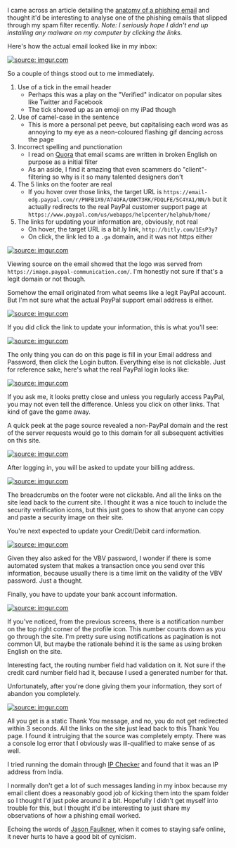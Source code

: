 I came across an article detailing the [anatomy of a phishing email](http://www.howtogeek.com/58642/online-security-breaking-down-the-anatomy-of-a-phishing-email/) and thought it'd be interesting to analyse one of the phishing emails that slipped through my spam filter recently. *Note: I seriously hope I didn't end up installing any malware on my computer by clicking the links.*

Here's how the actual email looked like in my inbox:

<a href="http://imgur.com/I9gmWDv"><img src="http://i.imgur.com/I9gmWDvl.jpg" title="source: imgur.com" /></a>

So a couple of things stood out to me immediately.
1. Use of a tick in the email header
    - Perhaps this was a play on the "Verified" indicator on popular sites like Twitter and Facebook
    - The tick showed up as an emoji on my iPad though
2. Use of camel-case in the sentence
    - This is more a personal pet peeve, but capitalising each word was as annoying to my eye as a neon-coloured flashing gif dancing across the page
3. Incorrect spelling and punctionation
    - I read on [Quora](http://www.quora.com/Why-are-email-scams-written-in-broken-English) that email scams are written in broken English on purpose as a initial filter
    - As an aside, I find it amazing that even scammers do "client"-filtering so why is it so many talented designers don't
4. The 5 links on the footer are real
    - If you hover over those links, the target URL is  `https://email-edg.paypal.com/r/PNFB1X9/A74OFA/QNKT3RK/FDQLFE/5C4YA1/NN/h` but it actually redirects to the real PayPal customer support page at `https://www.paypal.com/us/webapps/helpcenter/helphub/home/`
5. The links for updating your information are, obviously, not real
    - On hover, the target URL is a bit.ly link, `http://bitly.com/1EsP3y7`
    - On click, the link led to a `.ga` domain, and it was not https either


<a href="http://imgur.com/GsEonuY"><img src="http://i.imgur.com/GsEonuYl.png" title="source: imgur.com" /></a>

Viewing source on the email showed that the logo was served from `https://image.paypal-communication.com/`. I'm honestly not sure if that's a legit domain or not though.

Somehow the email originated from what seems like a legit PayPal account. But I'm not sure what the actual PayPal support email address is either.

<a href="http://imgur.com/j3JNDYC"><img src="http://i.imgur.com/j3JNDYCl.png" title="source: imgur.com" /></a>

If you did click the link to update your information, this is what you'll see:

<a href="http://imgur.com/tQELfU2"><img src="http://i.imgur.com/tQELfU2l.jpg" title="source: imgur.com" /></a>

The only thing you can do on this page is fill in your Email address and Password, then click the Login button. Everything else is not clickable. Just for reference sake, here's what the real PayPal login looks like:

<a href="http://imgur.com/bX3EOpW"><img src="http://i.imgur.com/bX3EOpWl.png" title="source: imgur.com" /></a>

If you ask me, it looks pretty close and unless you regularly access PayPal, you may not even tell the difference. Unless you click on other links. That kind of gave the game away.

A quick peek at the page source revealed a non-PayPal domain and the rest of the server requests would go to this domain for all subsequent activities on this site.

<a href="http://imgur.com/dLmWYFC"><img src="http://i.imgur.com/dLmWYFCl.png" title="source: imgur.com" /></a>

After logging in, you will be asked to update your billing address. 

<a href="http://imgur.com/kqkeIo8"><img src="http://i.imgur.com/kqkeIo8l.jpg" title="source: imgur.com" /></a>

The breadcrumbs on the footer were not clickable. And all the links on the site lead back to the current site. I thought it was a nice touch to include the security verification icons, but this just goes to show that anyone can copy and paste a security image on their site.

You're next expected to update your Credit/Debit card information.

<a href="http://imgur.com/Fx6KaK4"><img src="http://i.imgur.com/Fx6KaK4l.jpg" title="source: imgur.com" /></a>

Given they also asked for the VBV password, I wonder if there is some automated system that makes a transaction once you send over this information, because usually there is a time limit on the validity of the VBV password. Just a thought.

Finally, you have to update your bank account information.

<a href="http://imgur.com/mRJtmsY"><img src="http://i.imgur.com/mRJtmsYl.png" title="source: imgur.com" /></a>

If you've noticed, from the previous screens, there is a notification number on the top right corner of the profile icon. This number counts down as you go through the site. I'm pretty sure using notifications as pagination is not common UI, but maybe the rationale behind it is the same as using broken English on the site.

Interesting fact, the routing number field had validation on it. Not sure if the credit card number field had it, because I used a generated number for that.

Unfortunately, after you're done giving them your information, they sort of abandon you completely.

<a href="http://imgur.com/4XJZvyb"><img src="http://i.imgur.com/4XJZvybl.jpg" title="source: imgur.com" /></a>

All you get is a static Thank You message, and no, you do not get redirected within 3 seconds. All the links on the site just lead back to this Thank You page. I found it intruiging that the source was completely empty. There was a console log error that I obviously was ill-qualified to make sense of as well.

I tried running the domain through [IP Checker](http://ipinfo.info/html/ip_checker.php) and found that it was an IP address from India. 

I normally don't get a lot of such messages landing in my inbox because my email client does a reasonably good job of kicking them into the spam folder so I thought I'd just poke around it a bit. Hopefully I didn't get myself into trouble for this, but I thought it'd be interesting to just share my observations of how a phishing email worked.

Echoing the words of [Jason Faulkner](http://jasonfaulkner.com/), when it comes to staying safe online, it never hurts to have a good bit of cynicism.
